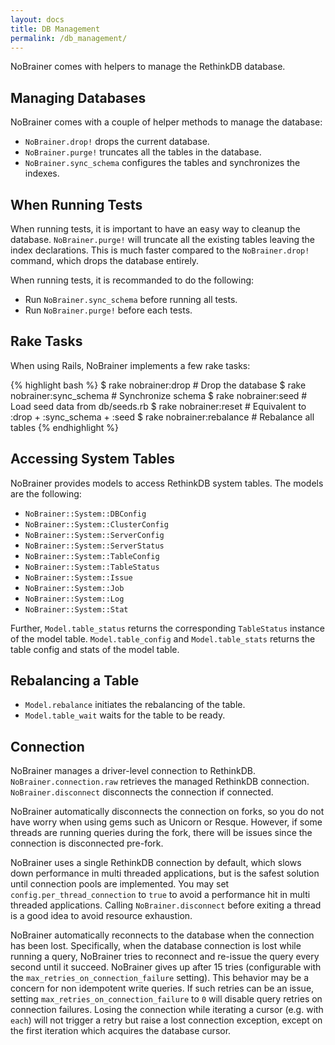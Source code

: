 ```yaml
---
layout: docs
title: DB Management
permalink: /db_management/
---
```


NoBrainer comes with helpers to manage the RethinkDB database.

## Managing Databases

NoBrainer comes with a couple of helper methods to manage the database:

* `NoBrainer.drop!` drops the current database.
* `NoBrainer.purge!` truncates all the tables in the database.
* `NoBrainer.sync_schema` configures the tables and synchronizes the indexes.

## When Running Tests

When running tests, it is important to have an easy way to cleanup the database.
`NoBrainer.purge!` will truncate all the existing tables leaving the index
declarations. This is much faster compared to the `NoBrainer.drop!` command, which
drops the database entirely.

When running tests, it is recommanded to do the following:

* Run `NoBrainer.sync_schema` before running all tests.
* Run `NoBrainer.purge!` before each tests.

## Rake Tasks

When using Rails, NoBrainer implements a few rake tasks:

{% highlight bash %}
$ rake nobrainer:drop        # Drop the database
$ rake nobrainer:sync_schema # Synchronize schema
$ rake nobrainer:seed        # Load seed data from db/seeds.rb
$ rake nobrainer:reset       # Equivalent to :drop + :sync_schema + :seed
$ rake nobrainer:rebalance   # Rebalance all tables
{% endhighlight %}

## Accessing System Tables

NoBrainer provides models to access RethinkDB system tables.
The models are the following:

* `NoBrainer::System::DBConfig`
* `NoBrainer::System::ClusterConfig`
* `NoBrainer::System::ServerConfig`
* `NoBrainer::System::ServerStatus`
* `NoBrainer::System::TableConfig`
* `NoBrainer::System::TableStatus`
* `NoBrainer::System::Issue`
* `NoBrainer::System::Job`
* `NoBrainer::System::Log`
* `NoBrainer::System::Stat`

Further, `Model.table_status` returns the corresponding `TableStatus` instance
of the model table. `Model.table_config` and `Model.table_stats`
returns the table config and stats of the model table.

## Rebalancing a Table

* `Model.rebalance` initiates the rebalancing of the table.
* `Model.table_wait` waits for the table to be ready.

## Connection

NoBrainer manages a driver-level connection to RethinkDB.
`NoBrainer.connection.raw` retrieves the managed RethinkDB connection.
`NoBrainer.disconnect` disconnects the connection if connected.

NoBrainer automatically disconnects the connection on forks, so you do not have
worry when using gems such as Unicorn or Resque. However, if some threads
are running queries during the fork, there will be issues since the connection
is disconnected pre-fork.

NoBrainer uses a single RethinkDB connection by default, which slows down
performance in multi threaded applications, but is the safest solution
until connection pools are implemented.
You may set `config.per_thread_connection` to `true` to avoid a performance hit
in multi threaded applications. Calling `NoBrainer.disconnect` before exiting a
thread is a good idea to avoid resource exhaustion.

NoBrainer automatically reconnects to the database when the connection has been lost.
Specifically, when the database connection is lost while running a query,
NoBrainer tries to reconnect and re-issue the query every second until it succeed.
NoBrainer gives up after 15 tries (configurable with the `max_retries_on_connection_failure` setting).
This behavior may be a concern for non idempotent write queries. If such retries can be
an issue, setting `max_retries_on_connection_failure` to `0` will disable
query retries on connection failures.
Losing the connection while iterating a cursor (e.g. with `each`) will not
trigger a retry but raise a lost connection exception, except on the
first iteration which acquires the database cursor.
